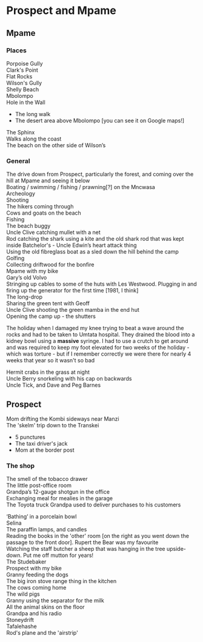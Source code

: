 # Prospect and Mpame


## Mpame


### Places

Porpoise Gully  
Clark's Point  
Flat Rocks  
Wilson's Gully  
Shelly Beach  
Mbolompo  
Hole in the Wall  

* The long walk  
* The desert area above Mbolompo [you can see it on Google maps!]

The Sphinx  
Walks along the coast  
The beach on the other side of Wilson’s  


### General

The drive down from Prospect, particularly the forest, and coming over the hill at Mpame and seeing it below  
Boating / swimming / fishing / prawning[?] on the Mncwasa  
Archeology  
Shooting  
The hikers coming through  
Cows and goats on the beach  
Fishing  
The beach buggy  
Uncle Clive catching mullet with a net  
Rod catching the shark using a kite and the old shark rod that was kept inside Batchelor's - Uncle Edwin’s heart attack thing  
Using the old fibreglass boat as a sled down the hill behind the camp  
Golfing  
Collecting driftwood for the bonfire  
Mpame with my bike  
Gary’s old Volvo  
Stringing up cables to some of the huts with Les Westwood. Plugging in and firing up the generator for the first time [1981, I think]  
The long-drop  
Sharing the green tent with Geoff  
Uncle Clive shooting the green mamba in the end hut  
Opening the camp up - the shutters  

The holiday when I damaged my knee trying to beat a wave around the rocks and had to be taken to Umtata hospital. They drained the blood into a kidney bowl using a **massive** syringe. I had to use a crutch to get around and was required to keep my foot elevated for two weeks of the holiday - which was torture - but if I remember correctly we were there for nearly 4 weeks that year so it wasn't so bad  

Hermit crabs in the grass at night  
Uncle Berry snorkeling with his cap on backwards  
Uncle Tick, and Dave and Peg Barnes  

## Prospect

Mom drifting the Kombi sideways near Manzi  
The 'skelm' trip down to the Transkei 

* 5 punctures  
* The taxi driver's jack  
* Mom at the border post 

### The shop  
The smell of the tobacco drawer  
The little post-office room  
Grandpa’s 12-gauge shotgun in the office  
Exchanging meal for mealies in the garage  
The Toyota truck Grandpa used to deliver purchases to his customers  

‘Bathing’ in a porcelain bowl  
Selina  
The paraffin lamps, and candles  
Reading the books in the 'other' room [on the right as you went down the passage to the front door]. Rupert the Bear was my favourite  
Watching the staff butcher a sheep that was hanging in the tree upside-down. Put me off mutton for years!  
The Studebaker  
Prospect with my bike  
Granny feeding the dogs  
The big iron stove range thing in the kitchen  
The cows coming home  
The wild pigs  
Granny using the separator for the milk  
All the animal skins on the floor  
Grandpa and his radio  
Stoneydrift  
Tafalehashe  
Rod's plane and the 'airstrip'  
